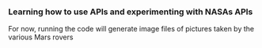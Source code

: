 ### Learning how to use APIs and experimenting with NASAs APIs ###
For now, running the code will generate image files of pictures taken by the various Mars rovers
